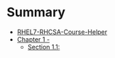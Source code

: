 # Summary

* [RHEL7-RHCSA-Course-Helper](README.md)
* [Chapter 1 - ](chapter1/README.md)
   * [Section 1.1: ](chapter1/section1-1.md)
